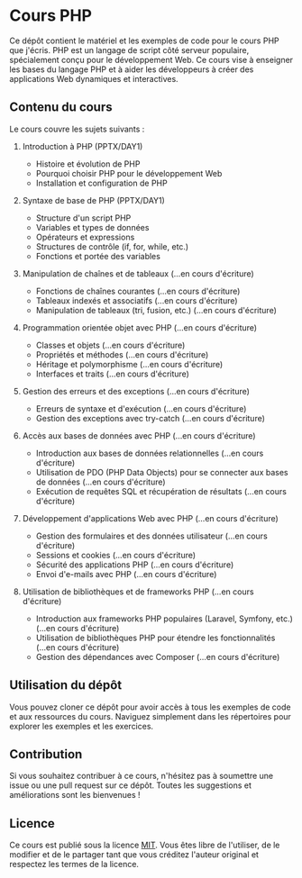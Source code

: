 # Cours PHP

Ce dépôt contient le matériel et les exemples de code pour le cours PHP que j'écris. PHP est un langage de script côté serveur populaire, spécialement conçu pour le développement Web. Ce cours vise à enseigner les bases du langage PHP et à aider les développeurs à créer des applications Web dynamiques et interactives.

## Contenu du cours

Le cours couvre les sujets suivants :

1. Introduction à PHP (PPTX/DAY1)
    - Histoire et évolution de PHP
    - Pourquoi choisir PHP pour le développement Web
    - Installation et configuration de PHP

2. Syntaxe de base de PHP (PPTX/DAY1)
    - Structure d'un script PHP
    - Variables et types de données
    - Opérateurs et expressions
    - Structures de contrôle (if, for, while, etc.)
    - Fonctions et portée des variables

3. Manipulation de chaînes et de tableaux (...en cours d'écriture)
    - Fonctions de chaînes courantes (...en cours d'écriture)
    - Tableaux indexés et associatifs (...en cours d'écriture)
    - Manipulation de tableaux (tri, fusion, etc.) (...en cours d'écriture)

4. Programmation orientée objet avec PHP (...en cours d'écriture)
    - Classes et objets (...en cours d'écriture)
    - Propriétés et méthodes (...en cours d'écriture)
    - Héritage et polymorphisme (...en cours d'écriture)
    - Interfaces et traits (...en cours d'écriture)

5. Gestion des erreurs et des exceptions (...en cours d'écriture)
    - Erreurs de syntaxe et d'exécution (...en cours d'écriture)
    - Gestion des exceptions avec try-catch (...en cours d'écriture)

6. Accès aux bases de données avec PHP (...en cours d'écriture)
    - Introduction aux bases de données relationnelles (...en cours d'écriture)
    - Utilisation de PDO (PHP Data Objects) pour se connecter aux bases de données (...en cours d'écriture)
    - Exécution de requêtes SQL et récupération de résultats (...en cours d'écriture)

7. Développement d'applications Web avec PHP (...en cours d'écriture)
    - Gestion des formulaires et des données utilisateur (...en cours d'écriture)
    - Sessions et cookies (...en cours d'écriture)
    - Sécurité des applications PHP (...en cours d'écriture)
    - Envoi d'e-mails avec PHP (...en cours d'écriture)

8. Utilisation de bibliothèques et de frameworks PHP (...en cours d'écriture)
    - Introduction aux frameworks PHP populaires (Laravel, Symfony, etc.) (...en cours d'écriture)
    - Utilisation de bibliothèques PHP pour étendre les fonctionnalités (...en cours d'écriture)
    - Gestion des dépendances avec Composer (...en cours d'écriture)

## Utilisation du dépôt

Vous pouvez cloner ce dépôt pour avoir accès à tous les exemples de code et aux ressources du cours. Naviguez simplement dans les répertoires pour explorer les exemples et les exercices.

## Contribution

Si vous souhaitez contribuer à ce cours, n'hésitez pas à soumettre une issue ou une pull request sur ce dépôt. Toutes les suggestions et améliorations sont les bienvenues !

## Licence

Ce cours est publié sous la licence [MIT](LICENSE). Vous êtes libre de l'utiliser, de le modifier et de le partager tant que vous créditez l'auteur original et respectez les termes de la licence.

